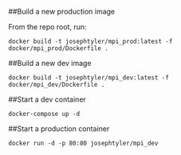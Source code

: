 ##Build a new production image

From the repo root, run:

`docker build -t josephtyler/mpi_prod:latest -f docker/mpi_prod/Dockerfile .`

##Build a new dev image

`docker build -t josephtyler/mpi_dev:latest -f docker/mpi_dev/Dockerfile .`

##Start a dev container

`docker-compose up -d`

##Start a production container

`docker run -d -p 80:80 josephtyler/mpi_dev`
